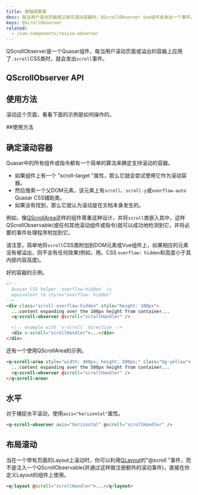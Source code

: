```yaml
---
title: 卷轴观察家
desc: 每当用户滚动页面或父级可滚动容器时，QScrollObserver Vue组件会发出一个事件。
keys: QScrollObserver
related:
  - /vue-components/resize-observer
---
```

QScrollObserver是一个Quasar组件，每当用户滚动页面或溢出的容器上应用了`.scroll`CSS类时，就会发出`scroll`事件。

## QScrollObserver API

<doc-api file="QScrollObserver" />

## 使用方法
滚动这个页面，看看下面的示例是如何操作的。

<doc-example title="基本" file="QScrollObserver/Basic" /> ##使用方法

## 确定滚动容器
Quasar中的所有组件或指令都有一个简单的算法来确定支持滚动的容器。
- 如果组件上有一个 "scroll-target "属性，那么它就会尝试使用它作为滚动容器。
- 然后搜索一个父DOM元素，该元素上有`scroll`、`scroll-y`或`overflow-auto` Quasar CSS辅助类。
- 如果没有找到，那么它就认为滚动是在文档本身发生的。

例如，像[QScrollArea](/vue-components/scroll-area)这样的组件尊重这种设计，并将`scroll`类嵌入其中，这样QScrollObservable(或任何其他滚动组件或指令)就可以成功地检测到它，并将必要的事件处理程序附加到它。

请注意，简单地将`scroll`CSS类附加到DOM元素或Vue组件上，如果相应的元素没有被溢出，则不会有任何效果(例如，用。CSS `overflow: hidden`和高度小于其内部内容高度)。

好的容器的示例。

```html
<!--
  Quasar CSS helper 'overflow-hidden' is
  equivalent to style="overflow: hidden"
-->
<div class="scroll overflow-hidden" style="height: 100px">
  ...content expanding over the 100px height from container...
  <q-scroll-observer @scroll="scrollHandler" />

  <!-- example with `v-scroll` directive -->
  <div v-scroll="scrollHandler">...</div>
</div>
```

还有一个使用QScrollArea的示例。

```html
<q-scroll-area style="width: 400px; height: 500px;" class="bg-yellow">
  ...content expanding over the 500px height from container...
  <q-scroll-observer @scroll="scrollHandler" />
</q-scroll-area>
```

## 水平
对于捕捉水平滚动，使用`axis="horizontal"`属性。

```html
<q-scroll-observer axis="horizontal" @scroll="scrollHandler" />
```

## 布局滚动
当在一个带有页面的Layout上滚动时，你可以利用[QLayout](/layout/layout)的"@scroll "事件，而不是注入一个QScrollObservable(并通过这样做注册额外的滚动事件)，直接在你定义Layout的组件上使用。

```html
<q-layout @scroll="scrollHandler">...</q-layout>
```
